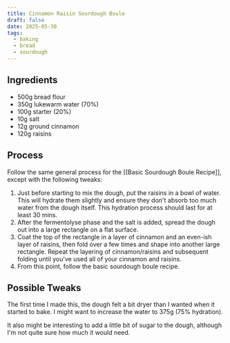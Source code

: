```yaml
---
title: Cinnamon Raisin Sourdough Boule
draft: false
date: 2025-05-30
tags:
  - baking
  - bread
  - sourdough
---
```

## Ingredients
- 500g bread flour
- 350g lukewarm water (70%)
- 100g starter (20%)
- 10g salt
- 12g ground cinnamon
- 120g raisins

## Process

Follow the same general process for the [[Basic Sourdough Boule Recipe]], except with the following tweaks:

1. Just before starting to mix the dough, put the raisins in a bowl of water. This will hydrate them slightly and ensure they don't absorb too much water from the dough itself. This hydration process should last for at least 30 mins.
2. After the fermentolyse phase and the salt is added, spread the dough out into a large rectangle on a flat surface.
3. Coat the top of the rectangle in a layer of cinnamon and an even-ish layer of raisins, then fold over a few times and shape into another large rectangle. Repeat the layering of cinnamon/raisins and subsequent folding until you've used all of your cinnamon and raisins.
4. From this point, follow the basic sourdough boule recipe.

## Possible Tweaks

The first time I made this, the dough felt a bit dryer than I wanted when it started to bake. I might want to increase the water to 375g (75% hydration).

It also might be interesting to add a little bit of sugar to the dough, although I'm not quite sure how much it would need.

